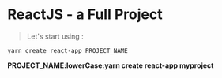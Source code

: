 # ReactJS - a Full Project

> Let's start using :

```shell
yarn create react-app PROJECT_NAME
```

**PROJECT_NAME:lowerCase:yarn create react-app myproject**
